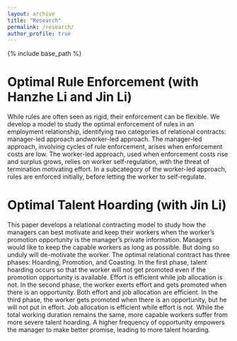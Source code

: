 ```yaml
---
layout: archive
title: "Research"
permalink: /research/
author_profile: true
---
```


{% include base_path %}

Optimal Rule Enforcement (with Hanzhe Li and Jin Li)
======
While rules are often seen as rigid, their enforcement can be flexible. We develop a model to study the optimal enforcement of rules in an employment relationship, identifying two categories of relational contracts: manager-led approach andworker-led approach. The manager-led approach, involving cycles of rule enforcement, arises when enforcement costs are low. The worker-led approach, used when enforcement costs rise and surplus grows, relies on worker self-regulation, with the threat of termination motivating effort. In a subcategory of the worker-led approach, rules are enforced initially, before letting the worker to self-regulate.

Optimal Talent Hoarding (with Jin Li)
======
This paper develops a relational contracting model to study how the managers can best motivate and keep their workers when the worker’s promotion opportunity is the manager’s private information. Managers would like to keep the capable workers as long as possible. But doing so unduly will de-motivate the worker. The optimal relational contract has three phases: Hoarding, Promotion, and Coasting. In the first phase, talent hoarding occurs so that the worker will not get promoted even if the promotion opportunity is available. Effort is efficient while job allocation is not. In the second phase, the worker exerts effort and gets promoted when there is an opportunity. Both effort and job allocation are efficient. In the third phase, the worker gets promoted when there is an opportunity, but he will not put in effort. Job allocation is efficient while effort is not. While the total working duration remains the same, more capable workers suffer from more severe talent hoarding. A higher frequency of opportunity empowers the manager to make better promise, leading to more talent hoarding.
